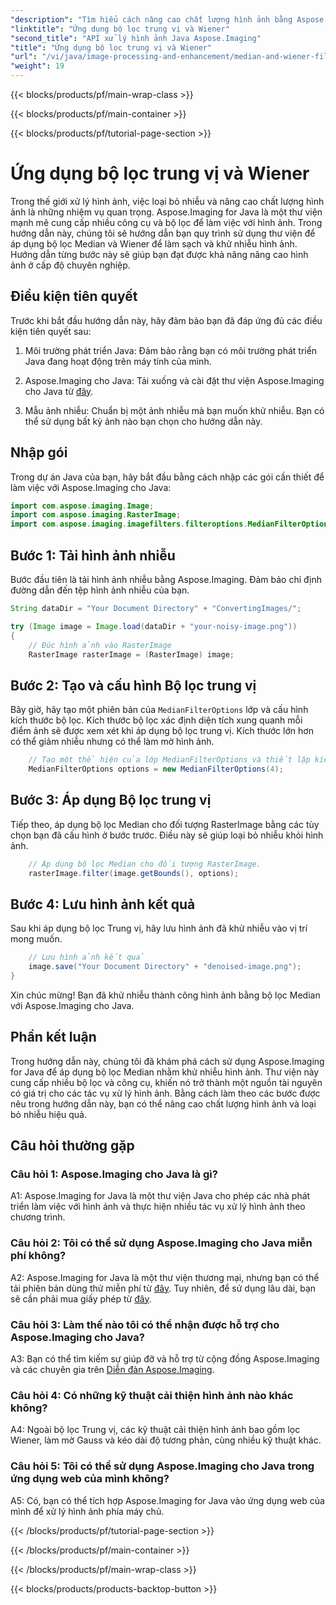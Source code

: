 ```yaml
---
"description": "Tìm hiểu cách nâng cao chất lượng hình ảnh bằng Aspose.Imaging for Java. Hướng dẫn từng bước này bao gồm các ứng dụng bộ lọc Median và Wiener để khử nhiễu hình ảnh."
"linktitle": "Ứng dụng bộ lọc trung vị và Wiener"
"second_title": "API xử lý hình ảnh Java Aspose.Imaging"
"title": "Ứng dụng bộ lọc trung vị và Wiener"
"url": "/vi/java/image-processing-and-enhancement/median-and-wiener-filter-application/"
"weight": 19
---
```


{{< blocks/products/pf/main-wrap-class >}}

{{< blocks/products/pf/main-container >}}

{{< blocks/products/pf/tutorial-page-section >}}

# Ứng dụng bộ lọc trung vị và Wiener

Trong thế giới xử lý hình ảnh, việc loại bỏ nhiễu và nâng cao chất lượng hình ảnh là những nhiệm vụ quan trọng. Aspose.Imaging for Java là một thư viện mạnh mẽ cung cấp nhiều công cụ và bộ lọc để làm việc với hình ảnh. Trong hướng dẫn này, chúng tôi sẽ hướng dẫn bạn quy trình sử dụng thư viện để áp dụng bộ lọc Median và Wiener để làm sạch và khử nhiễu hình ảnh. Hướng dẫn từng bước này sẽ giúp bạn đạt được khả năng nâng cao hình ảnh ở cấp độ chuyên nghiệp.

## Điều kiện tiên quyết

Trước khi bắt đầu hướng dẫn này, hãy đảm bảo bạn đã đáp ứng đủ các điều kiện tiên quyết sau:

1. Môi trường phát triển Java: Đảm bảo rằng bạn có môi trường phát triển Java đang hoạt động trên máy tính của mình.

2. Aspose.Imaging cho Java: Tải xuống và cài đặt thư viện Aspose.Imaging cho Java từ [đây](https://releases.aspose.com/imaging/java/).

3. Mẫu ảnh nhiễu: Chuẩn bị một ảnh nhiễu mà bạn muốn khử nhiễu. Bạn có thể sử dụng bất kỳ ảnh nào bạn chọn cho hướng dẫn này.

## Nhập gói

Trong dự án Java của bạn, hãy bắt đầu bằng cách nhập các gói cần thiết để làm việc với Aspose.Imaging cho Java:

```java
import com.aspose.imaging.Image;
import com.aspose.imaging.RasterImage;
import com.aspose.imaging.imagefilters.filteroptions.MedianFilterOptions;
```

## Bước 1: Tải hình ảnh nhiễu

Bước đầu tiên là tải hình ảnh nhiễu bằng Aspose.Imaging. Đảm bảo chỉ định đường dẫn đến tệp hình ảnh nhiễu của bạn.

```java
String dataDir = "Your Document Directory" + "ConvertingImages/";

try (Image image = Image.load(dataDir + "your-noisy-image.png"))
{
    // Đúc hình ảnh vào RasterImage
    RasterImage rasterImage = (RasterImage) image;
```

## Bước 2: Tạo và cấu hình Bộ lọc trung vị

Bây giờ, hãy tạo một phiên bản của `MedianFilterOptions` lớp và cấu hình kích thước bộ lọc. Kích thước bộ lọc xác định diện tích xung quanh mỗi điểm ảnh sẽ được xem xét khi áp dụng bộ lọc trung vị. Kích thước lớn hơn có thể giảm nhiễu nhưng có thể làm mờ hình ảnh.

```java
    // Tạo một thể hiện của lớp MedianFilterOptions và thiết lập kích thước.
    MedianFilterOptions options = new MedianFilterOptions(4);
```

## Bước 3: Áp dụng Bộ lọc trung vị

Tiếp theo, áp dụng bộ lọc Median cho đối tượng RasterImage bằng các tùy chọn bạn đã cấu hình ở bước trước. Điều này sẽ giúp loại bỏ nhiễu khỏi hình ảnh.

```java
    // Áp dụng bộ lọc Median cho đối tượng RasterImage.
    rasterImage.filter(image.getBounds(), options);
```

## Bước 4: Lưu hình ảnh kết quả

Sau khi áp dụng bộ lọc Trung vị, hãy lưu hình ảnh đã khử nhiễu vào vị trí mong muốn.

```java
    // Lưu hình ảnh kết quả
    image.save("Your Document Directory" + "denoised-image.png");
}
```

Xin chúc mừng! Bạn đã khử nhiễu thành công hình ảnh bằng bộ lọc Median với Aspose.Imaging cho Java.

## Phần kết luận

Trong hướng dẫn này, chúng tôi đã khám phá cách sử dụng Aspose.Imaging for Java để áp dụng bộ lọc Median nhằm khử nhiễu hình ảnh. Thư viện này cung cấp nhiều bộ lọc và công cụ, khiến nó trở thành một nguồn tài nguyên có giá trị cho các tác vụ xử lý hình ảnh. Bằng cách làm theo các bước được nêu trong hướng dẫn này, bạn có thể nâng cao chất lượng hình ảnh và loại bỏ nhiễu hiệu quả.

## Câu hỏi thường gặp

### Câu hỏi 1: Aspose.Imaging cho Java là gì?

A1: Aspose.Imaging for Java là một thư viện Java cho phép các nhà phát triển làm việc với hình ảnh và thực hiện nhiều tác vụ xử lý hình ảnh theo chương trình.

### Câu hỏi 2: Tôi có thể sử dụng Aspose.Imaging cho Java miễn phí không?

A2: Aspose.Imaging for Java là một thư viện thương mại, nhưng bạn có thể tải phiên bản dùng thử miễn phí từ [đây](https://releases.aspose.com/). Tuy nhiên, để sử dụng lâu dài, bạn sẽ cần phải mua giấy phép từ [đây](https://purchase.aspose.com/buy).

### Câu hỏi 3: Làm thế nào tôi có thể nhận được hỗ trợ cho Aspose.Imaging cho Java?

A3: Bạn có thể tìm kiếm sự giúp đỡ và hỗ trợ từ cộng đồng Aspose.Imaging và các chuyên gia trên [Diễn đàn Aspose.Imaging](https://forum.aspose.com/).

### Câu hỏi 4: Có những kỹ thuật cải thiện hình ảnh nào khác không?

A4: Ngoài bộ lọc Trung vị, các kỹ thuật cải thiện hình ảnh bao gồm lọc Wiener, làm mờ Gauss và kéo dài độ tương phản, cùng nhiều kỹ thuật khác.

### Câu hỏi 5: Tôi có thể sử dụng Aspose.Imaging cho Java trong ứng dụng web của mình không?

A5: Có, bạn có thể tích hợp Aspose.Imaging for Java vào ứng dụng web của mình để xử lý hình ảnh phía máy chủ.

{{< /blocks/products/pf/tutorial-page-section >}}

{{< /blocks/products/pf/main-container >}}

{{< /blocks/products/pf/main-wrap-class >}}

{{< blocks/products/products-backtop-button >}}